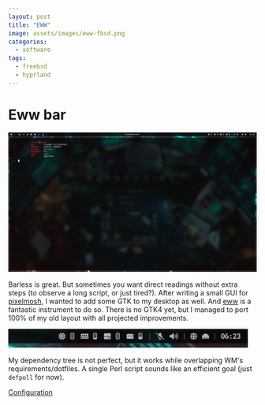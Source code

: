 ```yaml
---
layout: post
title: "EWW"
image: assets/images/eww-fbsd.png
categories:
  - software
tags:
  - freebsd
  - hyprland
---
```

# Eww bar

![Screenshot](/assets/images/eww-fbsd.png)

Barless is great. But sometimes you want direct readings without extra steps (to observe a long script, or just tired?). After writing a small GUI for [pixelmosh](https://github.com/charlesrocket/pixelmosh), I wanted to add some GTK to my desktop as well. And [eww](https://github.com/elkowar/eww/) is a fantastic instrument to do so. There is no GTK4 yet, but I managed to port 100% of my old layout with all projected improvements.

![Action](/assets/images/eww-bar.gif)

My dependency tree is not perfect, but it works while overlapping WM's requirements/dotfiles. A single Perl script sounds like an efficient goal (just `defpoll` for now).

[Configuration](https://github.com/charlesrocket/dotfiles/tree/845efb7c27277346dc11bcdf3a002eafeff1de96/.config/eww)
